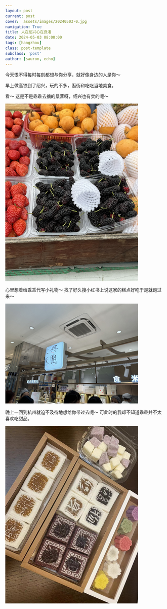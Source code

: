```yaml
---
layout: post
current: post
cover:  assets/images/20240503-0.jpg
navigation: True
title: 人在绍兴心在良渚
date: 2024-05-03 08:00:00
tags: [hangzhou]
class: post-template
subclass: 'post'
author: [sauron, echo]
---
```


<p>今天恨不得每时每刻都想与你分享，就好像身边的人是你～</p>

<p>早上做高铁到了绍兴，玩的不多，逛街和吃吃当地美食。</p>
<p>看～ 这是不是乖乖去摘的桑葚呀，绍兴也有卖的呢～</p>
<p><img src="assets/images/20240503-1.jpg" alt="20240503-1" width="420" /></p>
<p>心里想着给乖乖代写小礼物～ 找了好久搜小红书上说这家的糕点好吃于是就跑过来～</p>
<p><img src="assets/images/20240503-2.jpg" alt="20240503-2" width="420" /></p>
<p>晚上一回到杭州就迫不及待地想给你带过去呢～ 可此时的我却不知道乖乖并不太喜欢吃甜品。</p>
<p><img src="assets/images/20240503-3.jpg" alt="20240503-3" width="420" /></p>

